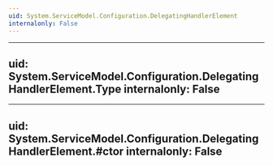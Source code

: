 ```yaml
---
uid: System.ServiceModel.Configuration.DelegatingHandlerElement
internalonly: False
---
```


---
uid: System.ServiceModel.Configuration.DelegatingHandlerElement.Type
internalonly: False
---

---
uid: System.ServiceModel.Configuration.DelegatingHandlerElement.#ctor
internalonly: False
---
